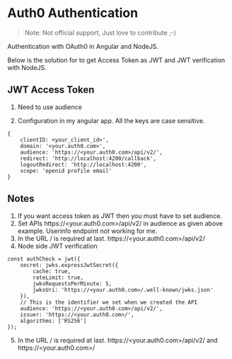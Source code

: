 # Auth0 Authentication

> Note: Not official support, Just love to contribute ;-)

Authentication with OAuth0 in Angular and NodeJS.

Below is the solution for to get Access Token as JWT and JWT verification with NodeJS.

## JWT Access Token
1. Need to use audience

2. Configuration in my angular app. All the keys are case sensitive.
```
{
    clientID: <your_client_id>',
    domain: '<your.auth0.com>',
    audience: 'https://<your.auth0.com>/api/v2/',
    redirect: 'http://localhost:4200/callback',
    logoutRedirect: 'http://localhost:4200',
    scope: 'openid profile email'
}
```

## Notes

1. If you want access token as JWT then you must have to set audience.
2. Set APIs https://<your.auth0.com>/api/v2/ in audience as given above example. Userinfo endpoint not working for me.
3. In the URL / is required at last. https://<your.auth0.com>/api/v2/
4. Node side JWT verification
```
const authCheck = jwt({
    secret: jwks.expressJwtSecret({
        cache: true,
        rateLimit: true,
        jwksRequestsPerMinute: 5,
        jwksUri: 'https://<your.auth0.com>/.well-known/jwks.json'
    }),
    // This is the identifier we set when we created the API
    audience: 'https://<your.auth0.com>/api/v2/',
    issuer: 'https://<your.auth0.com>/',
    algorithms: ['RS256']
});
```
5. In the URL / is required at last. https://<your.auth0.com>/api/v2/ and https://<your.auth0.com>/
